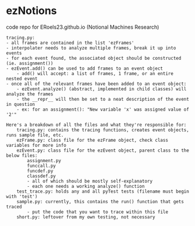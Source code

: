 # ezNotions
code repo for ERoels23.github.io (Notional Machines Research)

    tracing.py:
    - all frames are contained in the list 'ezFrames'
    - interpolater needs to analyze multiple frames, break it up into events
    - for each event found, the associated object should be constructed (ie. assignment())
    - ezEvent.add() can be used to add frames to an event object
        - add() will accept: a list of frames, 1 frame, or an entire nested event
    - once all of the relevant frames have been added to an event object:
        - ezEvent.analyze() (abstract, implemented in child classes) will analyze the frames
        - the __repr__ will then be set to a neat description of the event in question
        - ex: for an assignment(): "New variable 'x' was assigned value of '2'"

    Here's a breakdown of all the files and what they're responsible for:
        tracing.py: contains the tracing functions, creates event objects, runs sample file, etc.
        ezFrame.py: class file for the ezFrame object, check class variables for more info
        ezEvent.py: class file for the ezEvent object, parent class to the below files:
            assignment.py
            funccall.py
            funcdef.py
            classdef.py
            - all of which should be mostly self-explanatory
            - each one needs a working analyze() function
        test_trace.py: holds any and all pyTest tests (filename must begin with 'test')
        sample.py: currently, this contains the run() function that gets traced
            - put the code that you want to trace within this file
        short.py: leftover from my own testing, not necessary
